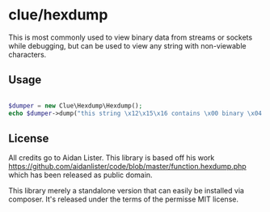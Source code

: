 # clue/hexdump

This is most commonly used to view binary data from streams
or sockets while debugging, but can be used to view any string
with non-viewable characters.

## Usage

```php

$dumper = new Clue\Hexdump\Hexdump();
echo $dumper->dump("this string \x12\x15\x16 contains \x00 binary \x04 data");

```

## License

All credits go to Aidan Lister. This library is based off his work
https://github.com/aidanlister/code/blob/master/function.hexdump.php
which has been released as public domain.

This library merely a standalone version that can easily be installed via
composer. It's released under the terms of the permisse MIT license.

